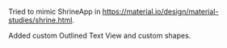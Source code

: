 Tried to mimic ShrineApp in https://material.io/design/material-studies/shrine.html.

Added custom Outlined Text View and custom shapes.
